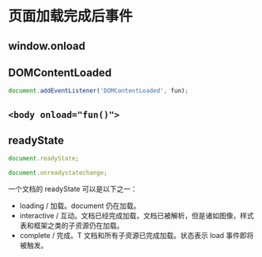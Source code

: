 # 页面加载完成后事件

## window.onload

## DOMContentLoaded

```js
document.addEventListener('DOMContentLoaded', fun);
```

## `<body onload="fun()">`

## readyState

```js
document.readyState;

document.onreadystatechange;
```

一个文档的 readyState 可以是以下之一：

- loading / 加载。document 仍在加载。
- interactive / 互动。文档已经完成加载，文档已被解析，但是诸如图像，样式表和框架之类的子资源仍在加载。
- complete / 完成。T 文档和所有子资源已完成加载。状态表示 load 事件即将被触发。

